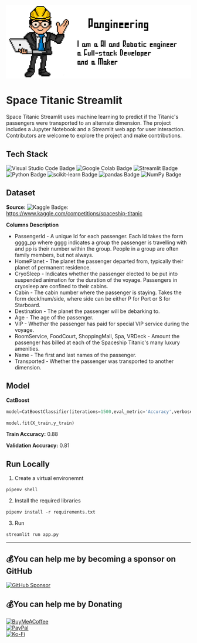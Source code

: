 ![Header](./header.png)

# Space Titanic Streamlit

Space Titanic Streamlit uses machine learning to predict if the Titanic's passengers were transported to an alternate dimension. The project includes a Jupyter Notebook and a Streamlit web app for user interaction. Contributors are welcome to explore the project and make contributions.

## Tech Stack
![Visual Studio Code Badge](https://img.shields.io/badge/Visual%20Studio%20Code-007ACC?logo=visualstudiocode&logoColor=fff&style=plastic)
![Google Colab Badge](https://img.shields.io/badge/Google%20Colab-F9AB00?logo=googlecolab&logoColor=fff&style=plastic)
![Streamlit Badge](https://img.shields.io/badge/Streamlit-FF4B4B?logo=streamlit&logoColor=fff&style=plastic)
![Python Badge](https://img.shields.io/badge/Python-3776AB?logo=python&logoColor=fff&style=plastic)
![scikit-learn Badge](https://img.shields.io/badge/scikit--learn-F7931E?logo=scikitlearn&logoColor=fff&style=plastic)
![pandas Badge](https://img.shields.io/badge/pandas-150458?logo=pandas&logoColor=fff&style=plastic)
![NumPy Badge](https://img.shields.io/badge/NumPy-013243?logo=numpy&logoColor=fff&style=plastic)
## Dataset
**Source:**
![Kaggle Badge](https://img.shields.io/badge/Kaggle-20BEFF?logo=kaggle&logoColor=fff&style=flat): https://www.kaggle.com/competitions/spaceship-titanic

**Columns Description**

- PassengerId - A unique Id for each passenger. Each Id takes the form gggg_pp where gggg indicates a group the passenger is travelling with and pp is their number within the group. People in a group are often family members, but not always.
- HomePlanet - The planet the passenger departed from, typically their planet of permanent residence.
- CryoSleep - Indicates whether the passenger elected to be put into suspended animation for the duration of the voyage. Passengers in cryosleep are confined to their cabins.
- Cabin - The cabin number where the passenger is staying. Takes the form deck/num/side, where side can be either P for Port or S for Starboard.
- Destination - The planet the passenger will be debarking to.
- Age - The age of the passenger.
- VIP - Whether the passenger has paid for special VIP service during the voyage.
- RoomService, FoodCourt, ShoppingMall, Spa, VRDeck - Amount the passenger has billed at each of the Spaceship Titanic's many luxury amenities.
- Name - The first and last names of the passenger.
- Transported - Whether the passenger was transported to another dimension.

## Model
**CatBoost**

```python
model=CatBoostClassifier(iterations=1500,eval_metric='Accuracy',verbose=0)
```

```python
model.fit(X_train,y_train)
```

**Train Accuracy:** 0.88

**Validation Accuracy:** 0.81

## Run Locally
1. Create a virtual environemnt
```shell
pipenv shell
```
2. Install the required libraries
```shell
pipenv install -r requirements.txt
```
3. Run
```shell
streamlit run app.py
```


---
## 💰You can help me by becoming a sponsor on GitHub
[![GitHub Sponsor](https://img.shields.io/badge/GitHub%20Sponsors-EA4AAA?logo=githubsponsors&logoColor=fff&style=square)](https://github.com/sponsors/pangineering) 

## 💰You can help me by Donating
[![BuyMeACoffee](https://img.shields.io/badge/Buy%20Me%20a%20Coffee-ffdd00?style=for-the-badge&logo=buy-me-a-coffee&logoColor=black)](https:buymeacoffee.com/pangineering)  
[![PayPal](https://img.shields.io/badge/PayPal-00457C?style=for-the-badge&logo=paypal&logoColor=white)](PayPal.Me/pangineering6415)  
[![Ko-Fi](https://img.shields.io/badge/Ko--fi-F16061?style=for-the-badge&logo=ko-fi&logoColor=white)](https://ko-fi.com/pangineering) 

